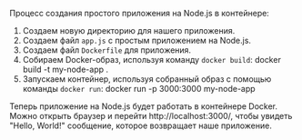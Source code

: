 Процесс создания простого приложения на Node.js в контейнере:
 
1. Создаем новую директорию для нашего приложения.
2. Создаем файл `app.js` с простым приложением на Node.js.
3. Создаем файл `Dockerfile` для приложения.
4. Собираем Docker-образ, используя команду `docker build`: docker build -t my-node-app .
5. Запускаем контейнер, используя собранный образ с помощью команды `docker run`: docker run -p 3000:3000 my-node-app
 
Теперь приложение на Node.js будет работать в контейнере Docker. Можно открыть браузер и перейти http://localhost:3000/, чтобы увидеть "Hello, World!" сообщение, которое возвращает наше приложение.